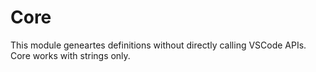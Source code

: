 ﻿# Core

This module geneartes definitions without directly calling VSCode APIs. Core works with strings only.
